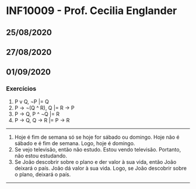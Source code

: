 # INF10009 - Prof. Cecilia Englander


## 25/08/2020


## 27/08/2020


## 01/09/2020

### Exercícios

1. P v Q, ¬P |= Q
2. P -> ¬(Q ^ R), Q |= R -> P
3. P -> Q, P ^ ¬Q |= R
4. P -> Q, Q -> R |= P -> R


------------------------------

1. Hoje é fim de semana só se hoje for sábado ou domingo. Hoje não é sábado e é fim de semana. Logo, hoje é domingo.
2. Se vejo televisão, então não estudo. Estou vendo televisão. Portanto, não estou estudando.
3. Se João descobrir sobre o plano e der valor à sua vida, então João deixará o paı́s. João dá valor à sua vida. Logo, se João descobrir sobre o plano, deixará o paı́s.
------------------------------